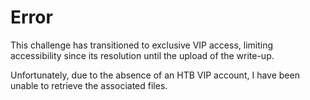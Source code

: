 # Error

This challenge has transitioned to exclusive VIP access, limiting accessibility since its resolution until the upload of the write-up.

Unfortunately, due to the absence of an HTB VIP account, I have been unable to retrieve the associated files.
